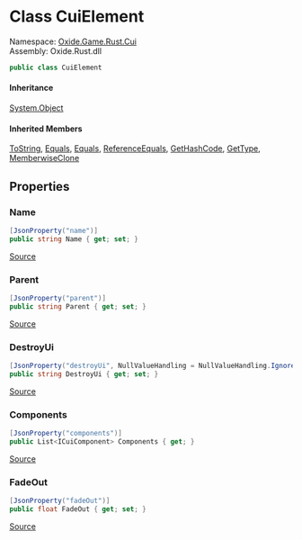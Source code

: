 # Class CuiElement
Namespace: [Oxide.Game.Rust.Cui](Oxide.Game.Rust.Cui.md)  
Assembly: Oxide.Rust.dll  
```csharp
public class CuiElement
```  
#### 


#### Inheritance
[System.Object](https://learn.microsoft.com/en-us/dotnet/api/system.object?view=net-7.0)  
#### Inherited Members
[ToString](https://learn.microsoft.com/en-us/dotnet/api/system.object.tostring?view=net-7.0), [Equals](https://learn.microsoft.com/en-us/dotnet/api/system.object.equals?view=net-7.0), [Equals](https://learn.microsoft.com/en-us/dotnet/api/system.object.equals?view=net-7.0), [ReferenceEquals](https://learn.microsoft.com/en-us/dotnet/api/system.object.referenceequals?view=net-7.0), [GetHashCode](https://learn.microsoft.com/en-us/dotnet/api/system.object.gethashcode?view=net-7.0), [GetType](https://learn.microsoft.com/en-us/dotnet/api/system.object.gettype?view=net-7.0), [MemberwiseClone](https://learn.microsoft.com/en-us/dotnet/api/system.object.memberwiseclone?view=net-7.0)  

## Properties 
### Name  
  
```csharp
[JsonProperty("name")]
public string Name { get; set; }
```  
[Source](https://github.com/OxideMod/Oxide.Rust/tree/develop/src/RustCui.cs#L194)
### Parent  
  
```csharp
[JsonProperty("parent")]
public string Parent { get; set; }
```  
[Source](https://github.com/OxideMod/Oxide.Rust/tree/develop/src/RustCui.cs#L197)
### DestroyUi  
  
```csharp
[JsonProperty("destroyUi", NullValueHandling = NullValueHandling.Ignore)]
public string DestroyUi { get; set; }
```  
[Source](https://github.com/OxideMod/Oxide.Rust/tree/develop/src/RustCui.cs#L200)
### Components  
  
```csharp
[JsonProperty("components")]
public List<ICuiComponent> Components { get; }
```  
[Source](https://github.com/OxideMod/Oxide.Rust/tree/develop/src/RustCui.cs#L203)
### FadeOut  
  
```csharp
[JsonProperty("fadeOut")]
public float FadeOut { get; set; }
```  
[Source](https://github.com/OxideMod/Oxide.Rust/tree/develop/src/RustCui.cs#L206)